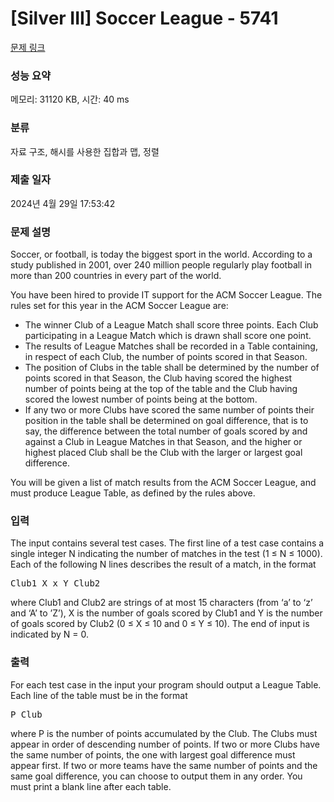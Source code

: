 # [Silver III] Soccer League - 5741 

[문제 링크](https://www.acmicpc.net/problem/5741) 

### 성능 요약

메모리: 31120 KB, 시간: 40 ms

### 분류

자료 구조, 해시를 사용한 집합과 맵, 정렬

### 제출 일자

2024년 4월 29일 17:53:42

### 문제 설명

<p>Soccer, or football, is today the biggest sport in the world. According to a study published in 2001, over 240 million people regularly play football in more than 200 countries in every part of the world.</p>

<p>You have been hired to provide IT support for the ACM Soccer League. The rules set for this year in the ACM Soccer League are:</p>

<ul>
	<li>The winner Club of a League Match shall score three points. Each Club participating in a League Match which is drawn shall score one point.</li>
	<li>The results of League Matches shall be recorded in a Table containing, in respect of each Club, the number of points scored in that Season.</li>
	<li>The position of Clubs in the table shall be determined by the number of points scored in that Season, the Club having scored the highest number of points being at the top of the table and the Club having scored the lowest number of points being at the bottom.</li>
	<li>If any two or more Clubs have scored the same number of points their position in the table shall be determined on goal difference, that is to say, the difference between the total number of goals scored by and against a Club in League Matches in that Season, and the higher or highest placed Club shall be the Club with the larger or largest goal difference.</li>
</ul>

<p>You will be given a list of match results from the ACM Soccer League, and must produce League Table, as defined by the rules above.</p>

### 입력 

 <p>The input contains several test cases. The first line of a test case contains a single integer N indicating the number of matches in the test (1 ≤ N ≤ 1000). Each of the following N lines describes the result of a match, in the format</p>

<pre>Club1 X x Y Club2</pre>

<p>where Club1 and Club2 are strings of at most 15 characters (from ‘a’ to ‘z’ and ‘A’ to ’Z’), X is the number of goals scored by Club1 and Y is the number of goals scored by Club2 (0 ≤ X ≤ 10 and 0 ≤ Y ≤ 10). The end of input is indicated by N = 0.</p>

### 출력 

 <p>For each test case in the input your program should output a League Table. Each line of the table must be in the format</p>

<pre>P Club</pre>

<p>where P is the number of points accumulated by the Club. The Clubs must appear in order of descending number of points. If two or more Clubs have the same number of points, the one with largest goal difference must appear first. If two or more teams have the same number of points and the same goal difference, you can choose to output them in any order. You must print a blank line after each table.</p>

